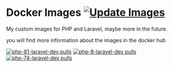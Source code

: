 # Docker Images [![Update Images](https://github.com/DevMoath/docker-images/actions/workflows/update-images.yaml/badge.svg?branch=master)](https://github.com/DevMoath/docker-images/actions/workflows/update-images.yaml)

My custom images for PHP and Laravel, maybe more in the future.

you will find more information about the images in the docker hub

[![php-81-laravel-dev pulls](https://img.shields.io/docker/pulls/devmoath/php-81-laravel-dev?label=php-81-laravel-dev+pulls&style=for-the-badge)](https://hub.docker.com/r/devmoath/php-81-laravel-dev/)
[![php-8-laravel-dev pulls](https://img.shields.io/docker/pulls/devmoath/php-8-laravel-dev?label=php-8-laravel-dev+pulls&style=for-the-badge)](https://hub.docker.com/r/devmoath/php-8-laravel-dev/)
[![php-74-laravel-dev pulls](https://img.shields.io/docker/pulls/devmoath/php-74-laravel-dev?label=php-74-laravel-dev+pulls&style=for-the-badge)](https://hub.docker.com/r/devmoath/php-74-laravel-dev/)
